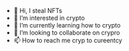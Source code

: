 - 👋 Hi, I steal NFTs
- 👀 I’m interested in crypto
- 🌱 I’m currently learning how to crypto
- 💞️ I’m looking to collaborate on crypro
- 📫 How to reach me cryp to cureentcy

<!---
notjeffgoldblum/notjeffgoldblum is a ✨ special ✨ repository because its `README.md` (this file) appears on your GitHub profile.
You can click the Preview link to take a look at your changes.
--->
